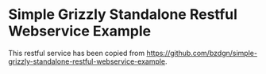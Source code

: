Simple Grizzly Standalone Restful Webservice Example
====================================================
This restful service has been copied from https://github.com/bzdgn/simple-grizzly-standalone-restful-webservice-example.
